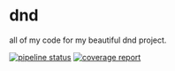 # dnd
all of my code for my beautiful dnd project.

[![pipeline status](https://gitlab.com/Hollings/dnd/badges/master/pipeline.svg)](https://gitlab.com/Hollings/dnd/commits/master) [![coverage report](https://gitlab.com/Hollings/dnd/badges/master/coverage.svg)](https://gitlab.com/Hollings/dnd/commits/master)
